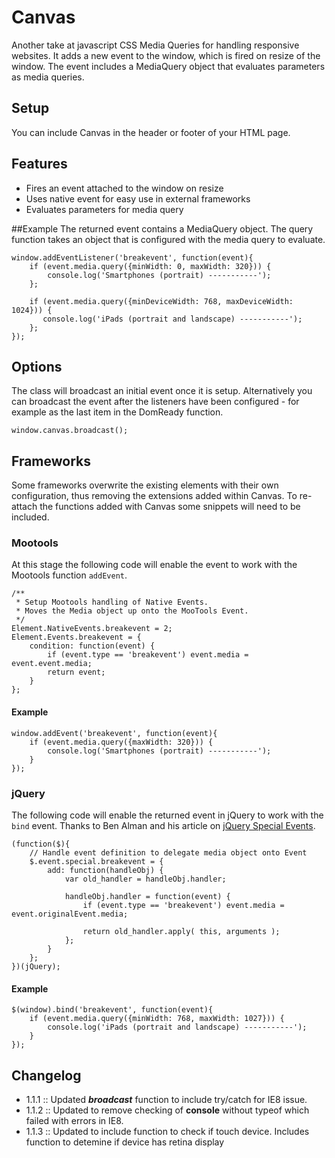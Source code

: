 # Canvas
Another take at javascript CSS Media Queries for handling responsive websites. It adds a new event to the window, which is fired on resize of the window. The event includes a MediaQuery object that evaluates parameters as media queries.

## Setup
You can include Canvas in the header or footer of your HTML page.

## Features
* Fires an event attached to the window on resize
* Uses native event for easy use in external frameworks
* Evaluates parameters for media query

##Example
The returned event contains a MediaQuery object. The query function takes an object that is configured with the media query to evaluate.

    window.addEventListener('breakevent', function(event){
        if (event.media.query({minWidth: 0, maxWidth: 320})) {
            console.log('Smartphones (portrait) -----------');
        };

        if (event.media.query({minDeviceWidth: 768, maxDeviceWidth: 1024})) {
           console.log('iPads (portrait and landscape) -----------');
        };
    });

## Options
The class will broadcast an initial event once it is setup. Alternatively you can broadcast the event after the listeners have been configured - for example as the last item in the DomReady function.

    window.canvas.broadcast();

## Frameworks
Some frameworks overwrite the existing elements with their own configuration, thus removing the extensions added within Canvas. To re-attach the functions added with Canvas some snippets will need to be included.

### Mootools
At this stage the following code will enable the event to work with the Mootools function `addEvent`.

    /**
     * Setup Mootools handling of Native Events.
     * Moves the Media object up onto the MooTools Event.
     */
    Element.NativeEvents.breakevent = 2;
    Element.Events.breakevent = {
        condition: function(event) {
            if (event.type == 'breakevent') event.media = event.event.media;
            return event;
        }
    };

#### Example

    window.addEvent('breakevent', function(event){
        if (event.media.query({maxWidth: 320})) {
            console.log('Smartphones (portrait) -----------');
        }
    });

### jQuery
The following code will enable the returned event in jQuery to work with the `bind` event. Thanks to Ben Alman and his article on [jQuery Special Events](http://benalman.com/news/2010/03/jquery-special-events).

    (function($){
        // Handle event definition to delegate media object onto Event
        $.event.special.breakevent = {
            add: function(handleObj) {
                var old_handler = handleObj.handler;

                handleObj.handler = function(event) {
                    if (event.type == 'breakevent') event.media = event.originalEvent.media;

                    return old_handler.apply( this, arguments );
                };
            }
        };
    })(jQuery);

#### Example

    $(window).bind('breakevent', function(event){
        if (event.media.query({minWidth: 768, maxWidth: 1027})) {
            console.log('iPads (portrait and landscape) -----------');
        }
    });

## Changelog

* 1.1.1 :: Updated ___broadcast___ function to include try/catch for IE8 issue.
* 1.1.2 :: Updated to remove checking of __console__ without typeof which failed with errors in IE8.
* 1.1.3 :: Updated to include function to check if touch device. Includes function to detemine if device has retina display

